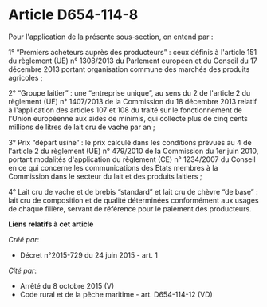 # Article D654-114-8

Pour l'application de la présente sous-section, on entend par :

1° “Premiers acheteurs auprès des producteurs” : ceux définis à l'article 151 du règlement (UE) n° 1308/2013 du Parlement
européen et du Conseil du 17 décembre 2013 portant organisation commune des marchés des produits agricoles ;

2° “Groupe laitier” : une “entreprise unique”, au sens du 2 de l'article 2 du règlement (UE) n° 1407/2013 de la Commission du
18 décembre 2013 relatif à l'application des articles 107 et 108 du traité sur le fonctionnement de l'Union européenne aux
aides de minimis, qui collecte plus de cinq cents millions de litres de lait cru de vache par an ;

3° Prix “départ usine” : le prix calculé dans les conditions prévues au 4 de l'article 2 du règlement (UE) n° 479/2010 de la
Commission du 1er juin 2010, portant modalités d'application du règlement (CE) n° 1234/2007 du Conseil en ce qui concerne les
communications des Etats membres à la Commission dans le secteur du lait et des produits laitiers ;

4° Lait cru de vache et de brebis “standard” et lait cru de chèvre “de base” : lait cru de composition et de qualité
déterminées conformément aux usages de chaque filière, servant de référence pour le paiement des producteurs.

**Liens relatifs à cet article**

_Créé par_:

  - Décret n°2015-729 du 24 juin 2015 - art. 1

_Cité par_:

  - Arrêté du 8 octobre 2015 (V)
  - Code rural et de la pêche maritime - art. D654-114-12 (VD)
